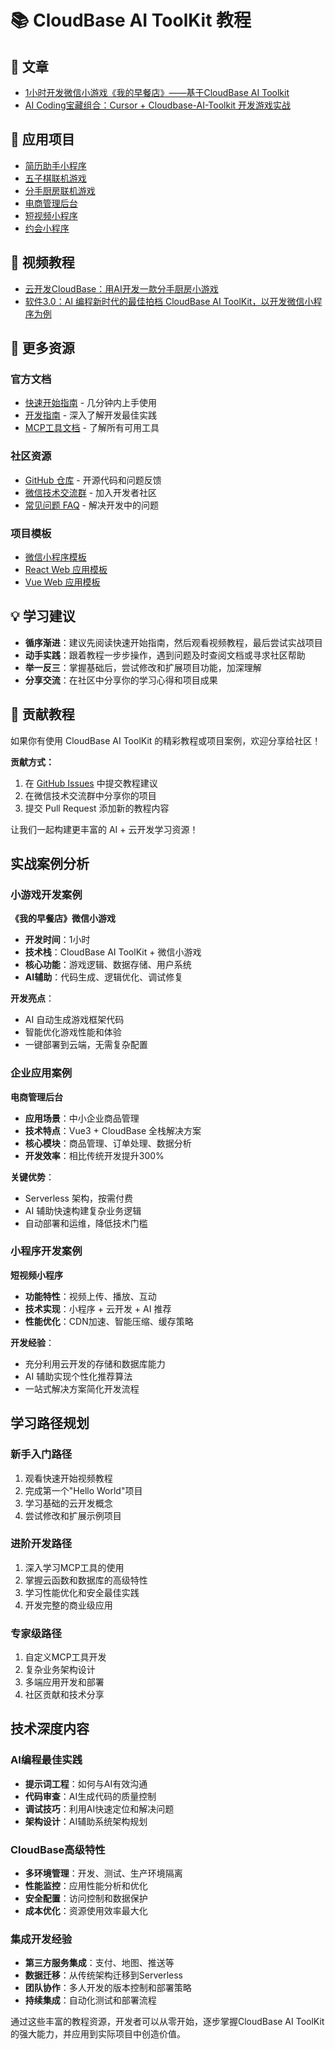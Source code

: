 # 📚 CloudBase AI ToolKit 教程

## 📄 文章

- [1小时开发微信小游戏《我的早餐店》——基于CloudBase AI Toolkit](https://cloud.tencent.com/developer/article/2532595)
- [AI Coding宝藏组合：Cursor + Cloudbase-AI-Toolkit 开发游戏实战](https://juejin.cn/post/7518783423277695028#comment)

## 📱 应用项目

- [简历助手小程序](https://gitcode.com/qq_33681891/resume_template)
- [五子棋联机游戏](https://github.com/TencentCloudBase/awesome-cloudbase-examples/tree/master/web/gomoku-game)
- [分手厨房联机游戏](https://github.com/TencentCloudBase/awesome-cloudbase-examples/tree/master/web/overcooked-game)
- [电商管理后台](https://github.com/TencentCloudBase/awesome-cloudbase-examples/tree/master/web/ecommerce-management-backend)
- [短视频小程序](https://github.com/TencentCloudBase/awesome-cloudbase-examples/tree/master/miniprogram/cloudbase-ai-video)
- [约会小程序](https://github.com/TencentCloudBase/awesome-cloudbase-examples/tree/master/miniprogram/dating)

## 🎥 视频教程

- [云开发CloudBase：用AI开发一款分手厨房小游戏](https://www.bilibili.com/video/BV1v5KAzwEf9/)
- [软件3.0：AI 编程新时代的最佳拍档 CloudBase AI ToolKit，以开发微信小程序为例](https://www.bilibili.com/video/BV15gKdz1E5N/)

## 🚀 更多资源

### 官方文档
- [快速开始指南](/ai/cloudbase-ai-toolkit/getting-started) - 几分钟内上手使用
- [开发指南](/ai/cloudbase-ai-toolkit/development) - 深入了解开发最佳实践
- [MCP工具文档](/ai/cloudbase-ai-toolkit/mcp-tools) - 了解所有可用工具

### 社区资源
- [GitHub 仓库](https://github.com/TencentCloudBase/CloudBase-AI-ToolKit) - 开源代码和问题反馈
- [微信技术交流群](/ai/cloudbase-ai-toolkit/faq#%E6%8A%80%E6%9C%AF%E4%BA%A4%E6%B5%81%E7%BE%A4) - 加入开发者社区
- [常见问题 FAQ](/ai/cloudbase-ai-toolkit/faq) - 解决开发中的问题

### 项目模板
- [微信小程序模板](/ai/cloudbase-ai-toolkit/templates#%E5%BE%AE%E4%BF%A1%E5%B0%8F%E7%A8%8B%E5%BA%8F--%E4%BA%91%E5%BC%80%E5%8F%91%E6%A8%A1%E6%9D%BF)
- [React Web 应用模板](/ai/cloudbase-ai-toolkit/templates#react-web-%E5%BA%94%E7%94%A8--%E4%BA%91%E5%BC%80%E5%8F%91%E6%A8%A1%E6%9D%BF)
- [Vue Web 应用模板](/ai/cloudbase-ai-toolkit/templates#vue-web-%E5%BA%94%E7%94%A8--%E4%BA%91%E5%BC%80%E5%8F%91%E6%A8%A1%E6%9D%BF)

## 💡 学习建议

- **循序渐进**：建议先阅读快速开始指南，然后观看视频教程，最后尝试实战项目
- **动手实践**：跟着教程一步步操作，遇到问题及时查阅文档或寻求社区帮助
- **举一反三**：掌握基础后，尝试修改和扩展项目功能，加深理解
- **分享交流**：在社区中分享你的学习心得和项目成果

## 🤝 贡献教程

如果你有使用 CloudBase AI ToolKit 的精彩教程或项目案例，欢迎分享给社区！

**贡献方式：**

1. 在 [GitHub Issues](https://github.com/TencentCloudBase/CloudBase-AI-ToolKit/issues) 中提交教程建议
2. 在微信技术交流群中分享你的项目
3. 提交 Pull Request 添加新的教程内容

让我们一起构建更丰富的 AI + 云开发学习资源！

## 实战案例分析

### 小游戏开发案例

**《我的早餐店》微信小游戏**
- **开发时间**：1小时
- **技术栈**：CloudBase AI ToolKit + 微信小游戏
- **核心功能**：游戏逻辑、数据存储、用户系统
- **AI辅助**：代码生成、逻辑优化、调试修复

**开发亮点**：
- AI 自动生成游戏框架代码
- 智能优化游戏性能和体验
- 一键部署到云端，无需复杂配置

### 企业应用案例

**电商管理后台**
- **应用场景**：中小企业商品管理
- **技术特点**：Vue3 + CloudBase 全栈解决方案
- **核心模块**：商品管理、订单处理、数据分析
- **开发效率**：相比传统开发提升300%

**关键优势**：
- Serverless 架构，按需付费
- AI 辅助快速构建复杂业务逻辑
- 自动部署和运维，降低技术门槛

### 小程序开发案例

**短视频小程序**
- **功能特性**：视频上传、播放、互动
- **技术实现**：小程序 + 云开发 + AI 推荐
- **性能优化**：CDN加速、智能压缩、缓存策略

**开发经验**：
- 充分利用云开发的存储和数据库能力
- AI 辅助实现个性化推荐算法
- 一站式解决方案简化开发流程

## 学习路径规划

### 新手入门路径
1. 观看快速开始视频教程
2. 完成第一个"Hello World"项目
3. 学习基础的云开发概念
4. 尝试修改和扩展示例项目

### 进阶开发路径
1. 深入学习MCP工具的使用
2. 掌握云函数和数据库的高级特性
3. 学习性能优化和安全最佳实践
4. 开发完整的商业级应用

### 专家级路径
1. 自定义MCP工具开发
2. 复杂业务架构设计
3. 多端应用开发和部署
4. 社区贡献和技术分享

## 技术深度内容

### AI编程最佳实践
- **提示词工程**：如何与AI有效沟通
- **代码审查**：AI生成代码的质量控制
- **调试技巧**：利用AI快速定位和解决问题
- **架构设计**：AI辅助系统架构规划

### CloudBase高级特性
- **多环境管理**：开发、测试、生产环境隔离
- **性能监控**：应用性能分析和优化
- **安全配置**：访问控制和数据保护
- **成本优化**：资源使用效率最大化

### 集成开发经验
- **第三方服务集成**：支付、地图、推送等
- **数据迁移**：从传统架构迁移到Serverless
- **团队协作**：多人开发的版本控制和部署策略
- **持续集成**：自动化测试和部署流程

通过这些丰富的教程资源，开发者可以从零开始，逐步掌握CloudBase AI ToolKit的强大能力，并应用到实际项目中创造价值。 